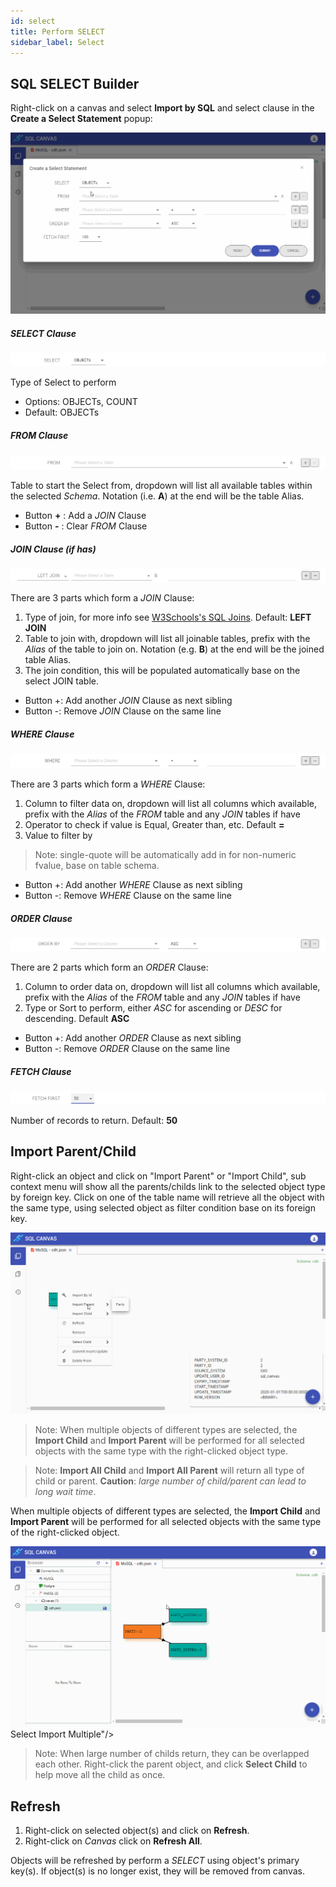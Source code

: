 ```yaml
---
id: select
title: Perform SELECT
sidebar_label: Select
---
```


## SQL SELECT Builder

Right-click on a canvas and select **Import by SQL** and select clause in the **Create a Select Statement** popup:

![Demo SELECT Builder](../images/demo_select_builder.gif)

##### SELECT Clause
![SELECT Clause](../images/select_builder_SELECT.png)

Type of Select to perform
* Options: OBJECTs, COUNT
* Default: OBJECTs

##### FROM Clause
![FROM Clause](../images/select_builder_FROM.png)

Table to start the Select from, dropdown will list all available tables within the selected _Schema_. Notation (i.e. **A**) at the end will be the table Alias. 
* Button **+** : Add a _JOIN_ Clause
* Button **-** : Clear _FROM_ Clause

##### JOIN Clause (if has)
![JOIN Clause](../images/select_builder_JOIN.png)

There are 3 parts which form a _JOIN_ Clause:

1. Type of join, for more info see [W3Schools's SQL Joins](https://www.w3schools.com/sql/sql_join.asp). Default: **LEFT JOIN**
2. Table to join with, dropdown will list all joinable tables, prefix with the _Alias_ of the table to join on. Notation (e.g. **B**) at the end will be the joined table Alias.
3. The join condition, this will be populated automatically base on the select JOIN table.
* Button +: Add another _JOIN_ Clause as next sibling
* Button -: Remove _JOIN_ Clause on the same line

##### WHERE Clause
![WHERE Clause](../images/select_builder_WHERE.png)

There are 3 parts which form a _WHERE_ Clause:

1. Column to filter data on, dropdown will list all columns which available, prefix with the _Alias_ of the _FROM_ table and any _JOIN_ tables if have
2. Operator to check if value is Equal, Greater than, etc. Default **=**
3. Value to filter by

> Note: single-quote will be automatically add in for non-numeric fvalue, base on table schema.

* Button +: Add another _WHERE_ Clause as next sibling
* Button -: Remove _WHERE_ Clause on the same line

##### ORDER Clause
![ORDER Clause](../images/select_builder_ORDER.png)

There are 2 parts which form an _ORDER_ Clause:

1. Column to order data on, dropdown will list all columns which available, prefix with the _Alias_ of the _FROM_ table and any _JOIN_ tables if have
2. Type or Sort to perform, either _ASC_ for ascending or _DESC_ for descending. Default **ASC**

* Button +: Add another _ORDER_ Clause as next sibling
* Button -: Remove _ORDER_ Clause on the same line

##### FETCH Clause
![FETCH Clause](../images/select_builder_FETCH.png)

Number of records to return. Default: **50**

## Import Parent/Child

Right-click an object and click on "Import Parent" or "Import Child", sub context menu will show all the parents/childs link to the selected object type by foreign key. Click on one of the table name will retrieve all the object with the same type, using selected object as filter condition base on its foreign key.

![Demo Select Import Parent/Child](../images/demo_select_import.gif)

> Note: When multiple objects of different types are selected, the **Import Child** and **Import Parent** will be performed for all selected objects with the same type with the right-clicked object type.

> Note: **Import All Child** and **Import All Parent** will return all type of child or parent. **Caution**: _large number of child/parent can lead to long wait time_.

When multiple objects of different types are selected, the **Import Child** and **Import Parent** will be performed for all selected objects with the same type of the right-clicked object.

![ Clause](../images/demo_select_import_multiple.gif)Select Import Multiple"/>

> Note: When large number of childs return, they can be overlapped each other. Right-click the parent object, and click **Select Child** to help move all the child as once.  

## Refresh

1. Right-click on selected object(s) and click on **Refresh**. 
2. Right-click on _Canvas_ click on **Refresh All**.

Objects will be refreshed by perform a _SELECT_ using object's primary key(s). If object(s) is no longer exist, they will be removed from canvas.